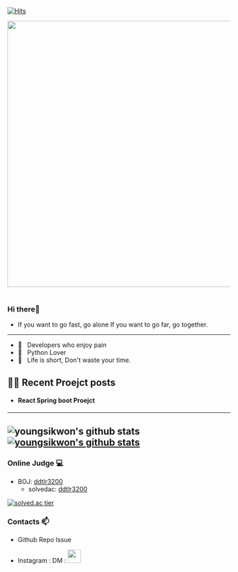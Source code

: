 [![Hits](https://hits.seeyoufarm.com/api/count/incr/badge.svg?url=https%3A%2F%2Fgithub.com%2Fgjbae1212%2Fhit-counter)](https://hits.seeyoufarm.com)                    
                  
<img height="600" src="https://github.com/youngsikwon/youngsikwon/blob/master/giphy.gif"></a>
&nbsp;&nbsp;


### Hi there👋

 - If you want to go fast, go alone If you want to go far, go together.

<!--
**youngsikwon/youngsikwon** is a ✨ _special_ ✨ repository because its `README.md` (this file) appears on your GitHub profile.

Here are some ideas to get you started:

- 🔭 I’m currently working on ...
- 🌱 I’m currently learning ...
- 👯 I’m looking to collaborate on ...
- 🤔 I’m looking for help with ...
- 💬 Ask me about ...
- 📫 How to reach me: ...
- 😄 Pronouns: ...
- ⚡ Fun fact: ...
-->


-------------

- 📱 &nbsp; Developers who enjoy pain
- 👔 &nbsp; Python Lover 
- 🚀 &nbsp; Life is short, Don't waste your time.


## ✍🏻  Recent Proejct posts

   
 - #### React Spring boot Proejct

---
![youngsikwon's github stats](https://github-readme-stats.vercel.app/api?username=youngsikwon&show_icons=true)
[![youngsikwon's github stats](https://github-readme-stats.vercel.app/api/top-langs/?username=youngsikwon&show_icons=true&hide_border=true&title_color=004386&icon_color=004386&layout=compact)](https://github.com/youngsikwon)
---
### Online Judge 💻

* BOJ: [ddtlr3200](https://www.acmicpc.net/user/ddtlr3200)
  * solvedac: [ddtlr3200](https://solved.ac/profile/ddtlr3200)

[![solved.ac tier](http://mazassumnida.wtf/api/generate_badge?boj=ddtlr3200)](https://solved.ac/youngsikwon)
  
  ### Contacts 📫

* Github Repo Issue <p align='center'>
*  Instagram : DM : <a href="https://www.instagram.com/06_youngsik/"><img height="30" src="https://github.com/youngsikwon/youngsikwon/blob/master/instagram.svg?raw=true"></a>&nbsp;&nbsp;
</p><br/>

